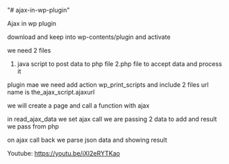 "# ajax-in-wp-plugin" 

Ajax in wp plugin

download and keep into wp-contents/plugin and activate

we need 2 files
1. java script to post data to php file
2.php file to accept data and process it 

plugin mae we need
add action wp_print_scripts
and include 2 files
url name is the_ajax_script.ajaxurl

we will create a page and call a function with ajax 

in read_ajax_data we set ajax call
we are passing 2 data to add
and result we pass from php

on ajax call back
we parse json data and showing result


Youtube: https://youtu.be/iXI2eRYTKao
